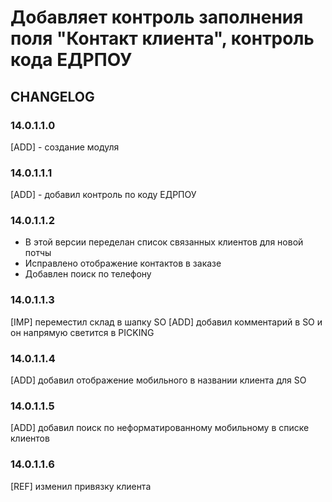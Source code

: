 # Добавляет контроль заполнения поля "Контакт клиента", контроль кода ЕДРПОУ

## CHANGELOG

### 14.0.1.1.0

[ADD] - создание модуля

### 14.0.1.1.1

[ADD] - добавил контроль по коду ЕДРПОУ

### 14.0.1.1.2

-   В этой версии переделан список связанных клиентов для новой потчы
-   Исправлено отображение контактов в заказе
-   Добавлен поиск по телефону

### 14.0.1.1.3

[IMP] переместил склад в шапку SO [ADD] добавил комментарий в SO и он напрямую светится в PICKING

### 14.0.1.1.4

[ADD] добавил отображение мобильного в названии клиента для SO

### 14.0.1.1.5

[ADD] добавил поиск по неформатированному мобильному в списке клиентов

### 14.0.1.1.6

[REF] изменил привязку клиента
